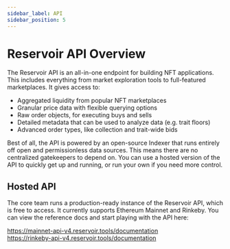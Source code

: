 ```yaml
---
sidebar_label: API
sidebar_position: 5
---
```


# Reservoir API Overview

The Reservoir API is an all-in-one endpoint for building NFT applications. This includes everything from market exploration tools to full-featured marketplaces. It gives access to:

- Aggregated liquidity from popular NFT marketplaces
- Granular price data with flexible querying options
- Raw order objects, for executing buys and sells
- Detailed metadata that can be used to analyze data (e.g. trait floors)
- Advanced order types, like collection and trait-wide bids

Best of all, the API is powered by an open-source Indexer that runs entirely off open and permissionless data sources. This means there are no centralized gatekeepers to depend on. You can use a hosted version of the API to quickly get up and running, or run your own if you need more control.

## Hosted API

The core team runs a production-ready instance of the Reservoir API, which is free to access. It currently supports Ethereum Mainnet and Rinkeby. You can view the reference docs and start playing with the API here:

https://mainnet-api-v4.reservoir.tools/documentation  
https://rinkeby-api-v4.reservoir.tools/documentation


